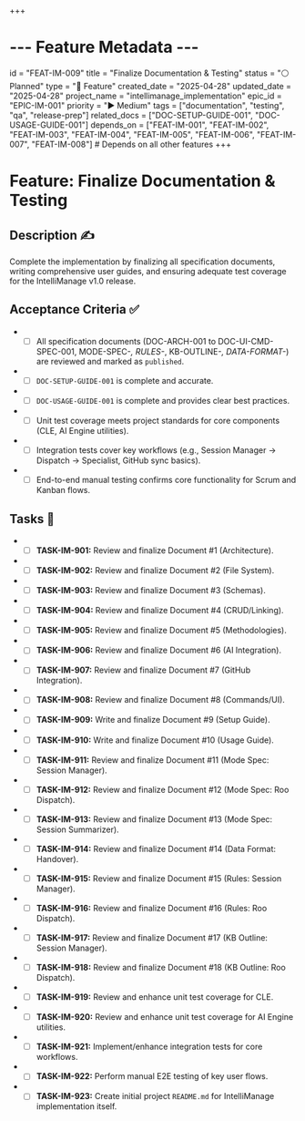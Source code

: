 +++
# --- Feature Metadata ---
id = "FEAT-IM-009"
title = "Finalize Documentation & Testing"
status = "⚪️ Planned"
type = "🌟 Feature"
created_date = "2025-04-28"
updated_date = "2025-04-28"
project_name = "intellimanage_implementation"
epic_id = "EPIC-IM-001"
priority = "▶️ Medium"
tags = ["documentation", "testing", "qa", "release-prep"]
related_docs = ["DOC-SETUP-GUIDE-001", "DOC-USAGE-GUIDE-001"]
depends_on = ["FEAT-IM-001", "FEAT-IM-002", "FEAT-IM-003", "FEAT-IM-004", "FEAT-IM-005", "FEAT-IM-006", "FEAT-IM-007", "FEAT-IM-008"] # Depends on all other features
+++

# Feature: Finalize Documentation & Testing

## Description ✍️

Complete the implementation by finalizing all specification documents, writing comprehensive user guides, and ensuring adequate test coverage for the IntelliManage v1.0 release.

## Acceptance Criteria ✅

*   - [ ] All specification documents (DOC-ARCH-001 to DOC-UI-CMD-SPEC-001, MODE-SPEC-*, RULES-*, KB-OUTLINE-*, DATA-FORMAT-*) are reviewed and marked as `published`.
*   - [ ] `DOC-SETUP-GUIDE-001` is complete and accurate.
*   - [ ] `DOC-USAGE-GUIDE-001` is complete and provides clear best practices.
*   - [ ] Unit test coverage meets project standards for core components (CLE, AI Engine utilities).
*   - [ ] Integration tests cover key workflows (e.g., Session Manager -> Dispatch -> Specialist, GitHub sync basics).
*   - [ ] End-to-end manual testing confirms core functionality for Scrum and Kanban flows.

## Tasks 📝

*   - [ ] **TASK-IM-901:** Review and finalize Document #1 (Architecture).
*   - [ ] **TASK-IM-902:** Review and finalize Document #2 (File System).
*   - [ ] **TASK-IM-903:** Review and finalize Document #3 (Schemas).
*   - [ ] **TASK-IM-904:** Review and finalize Document #4 (CRUD/Linking).
*   - [ ] **TASK-IM-905:** Review and finalize Document #5 (Methodologies).
*   - [ ] **TASK-IM-906:** Review and finalize Document #6 (AI Integration).
*   - [ ] **TASK-IM-907:** Review and finalize Document #7 (GitHub Integration).
*   - [ ] **TASK-IM-908:** Review and finalize Document #8 (Commands/UI).
*   - [ ] **TASK-IM-909:** Write and finalize Document #9 (Setup Guide).
*   - [ ] **TASK-IM-910:** Write and finalize Document #10 (Usage Guide).
*   - [ ] **TASK-IM-911:** Review and finalize Document #11 (Mode Spec: Session Manager).
*   - [ ] **TASK-IM-912:** Review and finalize Document #12 (Mode Spec: Roo Dispatch).
*   - [ ] **TASK-IM-913:** Review and finalize Document #13 (Mode Spec: Session Summarizer).
*   - [ ] **TASK-IM-914:** Review and finalize Document #14 (Data Format: Handover).
*   - [ ] **TASK-IM-915:** Review and finalize Document #15 (Rules: Session Manager).
*   - [ ] **TASK-IM-916:** Review and finalize Document #16 (Rules: Roo Dispatch).
*   - [ ] **TASK-IM-917:** Review and finalize Document #17 (KB Outline: Session Manager).
*   - [ ] **TASK-IM-918:** Review and finalize Document #18 (KB Outline: Roo Dispatch).
*   - [ ] **TASK-IM-919:** Review and enhance unit test coverage for CLE.
*   - [ ] **TASK-IM-920:** Review and enhance unit test coverage for AI Engine utilities.
*   - [ ] **TASK-IM-921:** Implement/enhance integration tests for core workflows.
*   - [ ] **TASK-IM-922:** Perform manual E2E testing of key user flows.
*   - [ ] **TASK-IM-923:** Create initial project `README.md` for IntelliManage implementation itself.
